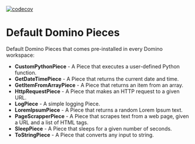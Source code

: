 [![codecov](https://codecov.io/gh/Tauffer-Consulting/default_domino_pieces/graph/badge.svg?token=DLCDR2S3B6)](https://codecov.io/gh/Tauffer-Consulting/default_domino_pieces)

# Default Domino Pieces
Default Domino Pieces that comes pre-installed in every Domino workspace:

- **CustomPythonPiece** - A Piece that executes a user-defined Python function.
- **GetDateTimePiece** - A Piece that returns the current date and time.
- **GetItemFromArrayPiece** - A Piece that returns an item from an array.
- **HttpRequestPiece** - A Piece that makes an HTTP request to a given URL.
- **LogPiece** - A simple logging Piece.
- **LoremIpsumPiece** - A Piece that returns a random Lorem Ipsum text.
- **PageScrapperPiece** - A Piece that scrapes text from a web page, given a URL and a list of HTML tags.
- **SleepPiece** - A Piece that sleeps for a given number of seconds.
- **ToStringPiece** - A Piece that converts any input to string.
